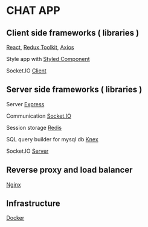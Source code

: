 # CHAT APP

## Client side frameworks ( libraries )

[React](https://reactjs.org/), [Redux Toolkit](https://redux-toolkit.js.org/), [Axios](https://axios-http.com/)

Style app with [Styled Component](https://styled-components.com/)

Socket.IO [Client](https://github.com/socketio/socket.io-client)

## Server side frameworks ( libraries )

Server [Express](https://expressjs.com/)

Communication [Socket.IO](https://socket.io/)

Session storage [Redis](https://www.npmjs.com/package/connect-redis)

SQL query builder for mysql db [Knex](https://knexjs.org/)

Socket.IO [Server](https://socket.io/)

## Reverse proxy and load balancer

[Nginx](https://nginx.org/)

## Infrastructure

[Docker](https://www.docker.com/)
